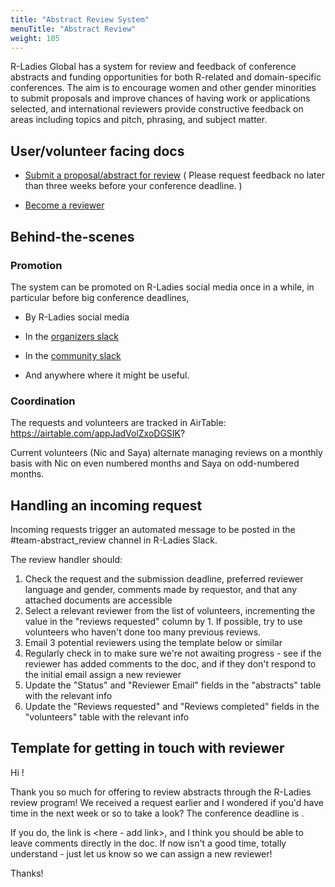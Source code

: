 ```yaml
---
title: "Abstract Review System"
menuTitle: "Abstract Review"
weight: 105
---
```


R-Ladies Global has a system for review and feedback of conference abstracts and funding opportunities for both R-related and domain-specific conferences. The aim is to encourage women and other gender minorities to submit proposals and improve chances of having work or applications selected, and international reviewers provide constructive feedback on areas including topics and pitch, phrasing, and subject matter.

## User/volunteer facing docs

* [Submit a proposal/abstract for review](https://rladies.org/form/abstract-request/) ( Please request feedback no later than three weeks before your conference deadline. )

* [Become a reviewer](https://rladies.org/form/abtract-volunteer/)

## Behind-the-scenes

### Promotion

The system can be promoted on R-Ladies social media once in a while, 
in particular before big conference deadlines, 

* By R-Ladies social media

* In the [organizers slack](/organization/tech/accounts/#slack)

* In the [community slack](/comm/slack/)

* And anywhere where it might be useful.

### Coordination

The requests and volunteers are tracked in AirTable: https://airtable.com/appJadVolZxoDGSIK?

Current volunteers (Nic and Saya) alternate managing reviews on a monthly basis with Nic on even numbered months and Saya on odd-numbered months.

## Handling an incoming request

Incoming requests trigger an automated message to be posted in the #team-abstract_review channel in R-Ladies Slack.

The review handler should:

1. Check the request and the submission deadline, preferred reviewer language and gender, comments made by requestor, and that any attached documents are accessible
2. Select a relevant reviewer from the list of volunteers, incrementing the value in the "reviews requested" column by 1.  If possible, try to use volunteers who haven't done too many previous reviews.
3. Email 3 potential reviewers using the template below or similar
4. Regularly check in to make sure we're not awaiting progress - see if the reviewer has added comments to the doc, and if they don't respond to the initial email assign a new reviewer
5. Update the "Status" and "Reviewer Email" fields in the "abstracts" table with the relevant info
6. Update the "Reviews requested" and "Reviews completed" fields in the "volunteers" table with the relevant info


## Template for getting in touch with reviewer

Hi <reviewer name>!

Thank you so much for offering to review abstracts through the R-Ladies review program! We received a request earlier and I wondered if you'd have time in the next week or so to take a look?  The conference deadline is <date>.

If you do, the link is <here - add link>, and I think you should be able to leave comments directly in the doc. If now isn't a good time, totally understand - just let us know so we can assign a new reviewer!

Thanks!

<your name>

